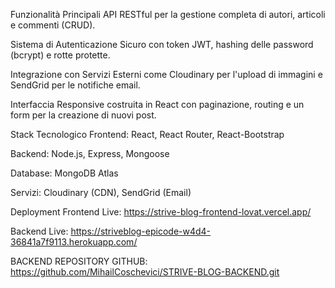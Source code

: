 
Funzionalità Principali
API RESTful per la gestione completa di autori, articoli e commenti (CRUD).

Sistema di Autenticazione Sicuro con token JWT, hashing delle password (bcrypt) e rotte protette.

Integrazione con Servizi Esterni come Cloudinary per l'upload di immagini e SendGrid per le notifiche email.

Interfaccia Responsive costruita in React con paginazione, routing e un form per la creazione di nuovi post.

Stack Tecnologico
Frontend: React, React Router, React-Bootstrap

Backend: Node.js, Express, Mongoose

Database: MongoDB Atlas

Servizi: Cloudinary (CDN), SendGrid (Email)

Deployment
Frontend Live: https://strive-blog-frontend-lovat.vercel.app/

Backend Live: https://striveblog-epicode-w4d4-36841a7f9113.herokuapp.com/

BACKEND REPOSITORY GITHUB: https://github.com/MihailCoschevici/STRIVE-BLOG-BACKEND.git
